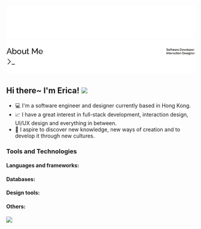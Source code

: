 ![ProfileHeader_Light](https://github.com/ericacswu/ericacswu/blob/main/img/ProfileHeader_light.png?raw=true#gh-dark-mode-only)
![ProfileHeader_Dark](https://github.com/ericacswu/ericacswu/blob/main/img/ProfileHeader_dark.png?raw=true#gh-light-mode-only)

<h2>Hi there~ I'm Erica! <img src="https://media.giphy.com/media/v1.Y2lkPTc5MGI3NjExa3FocWgxMTlyOTZnZWU4Z3BnZGE3Y3lsNTZ0YzFyMnkxZW0xc2dvOSZlcD12MV9pbnRlcm5hbF9naWZfYnlfaWQmY3Q9cw/sRHOAgD3AA1DnFTR25/giphy.gif" width="40"></h2>

<ul>
    <li>💻 I'm a software engineer and designer currently based in Hong Kong.
    <li>📈 I have a great interest in full-stack development, interaction design, UI/UX design and everything in between.
    <li>💖 I aspire to discover new knowledge, new ways of creation and to develop it through new cultures.
</ul>

<h3> Tools and Technologies </h3>

<h4> Languages and frameworks: </h4>

<h4> Databases: </h4>

<h4> Design tools: </h4>

<h4> Others: </h4>



![](https://komarev.com/ghpvc/?username=ericacswu&color=lightgrey&base=22)